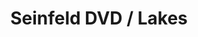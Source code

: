 ---
ee_id: '4119'
site: '1'
type: '2'
long_id: 2013-193 Seinfeld DVD / Lakes
url: 2013-193-seinfeld-dvd-lakes
year: '2013'
medium: 1920x1080 H.264/MPEG-4 Part 10 looped digital file (from ​lossless ​Quicktime
  Animation master), media player, 70” flatscreen, armature, various cables
commission:
add_credit:
dims: 79 x 36.5 x 11 inches
pitch:
ps:
live_url:
related:
title: Seinfeld DVD / Lakes
youtube:
imgs: seinfeld-lakes-2013-193-install-Heart-01-database-SM.jpg
subheading:
year2: '2013'
download:
add_credits:
related_code:
! '':
layout: things-i-made
---